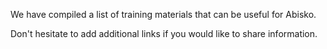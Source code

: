 
We have compiled a list of training materials that can be useful for Abisko. 

Don't hesitate to add additional links if you would like to share information.
